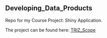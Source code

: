 ## Developing_Data_Products

Repo for my Course Project: Shiny Application.

The project can be found here: [TRIZ_Scope](https://natalyrekuz.shinyapps.io/TRIZ_Scope/)
